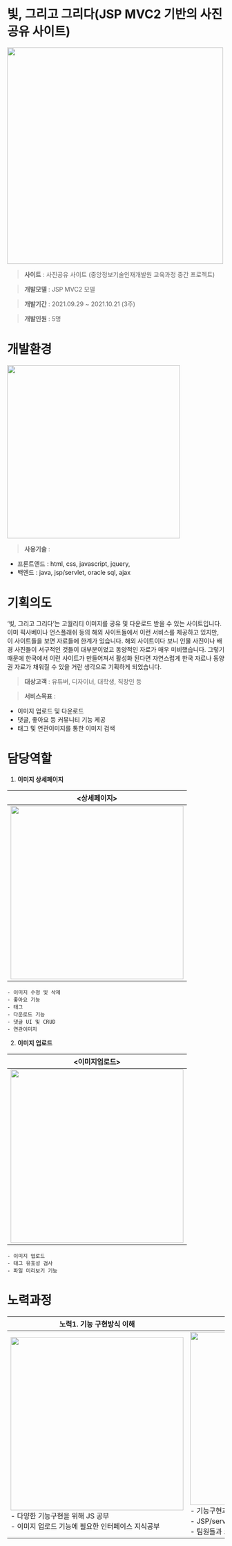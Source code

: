 # 빛, 그리고 그리다(JSP MVC2 기반의 사진공유 사이트)

<img src="https://user-images.githubusercontent.com/91710897/150929829-10bd84d6-1ebc-44fd-bfc7-1366e1b921bd.png" width="500">

> **사이트** : 사진공유 사이트 (중앙정보기술인재개발원 교육과정 중간 프로젝트)

> **개발모델** : JSP MVC2 모델

> **개발기간** : 2021.09.29 ~ 2021.10.21 (3주)

> **개발인원** : 5명



# 개발환경
 <img src="https://user-images.githubusercontent.com/91710897/150970465-4d40e2f7-9739-4f19-816a-6220fef36393.png" width="400">

> **사용기술** : 
 - 프론트엔드 : html, css, javascript, jquery,
 - 백엔드 : java, jsp/servlet, oracle sql, ajax


# 기획의도
‘빛, 그리고 그리다’는 고퀄리티 이미지를 공유 및 다운로드 받을 수 있는 사이트입니다. 이미 픽사베이나 언스플래쉬 등의 해외 사이트들에서 이런 서비스를 제공하고 있지만, 이 사이트들을 보면 자료들에 한계가 있습니다. 해외 사이트이다 보니 인물 사진이나 배경 사진들이 서구적인 것들이 대부분이었고 동양적인 자료가 매우 미비했습니다. 그렇기 때문에 한국에서 이런 사이트가 만들어져서 활성화 된다면 자연스럽게 한국 자료나 동양권 자료가 채워질 수 있을 거란 생각으로 기획하게 되었습니다.

 
>	**대상고객** : 유튜버, 디자이너, 대학생, 직장인 등

>	**서비스목표** : 
-	이미지 업로드 및 다운로드
-	댓글, 좋아요 등 커뮤니티 기능 제공
-	태그 및 연관이미지를 통한 이미지 검색


# 담당역할
1. **이미지 상세페이지**

|<상세페이지>|
|:-:|
|<img src="https://user-images.githubusercontent.com/91710897/150970670-01cfd1e3-ac2f-417a-9c7c-b3b99a84038d.png" width="400">|

    - 이미지 수정 및 삭제
    - 좋아요 기능
    - 태그
    - 다운로드 기능
    - 댓글 UI 및 CRUD
    - 연관이미지
    
2. **이미지 업로드** 

|<이미지업로드>|
|:-:|
|<img src="https://user-images.githubusercontent.com/91710897/150942164-95086050-7650-4f69-820e-32e15fa58350.png" width="400">|

    - 이미지 업로드
    - 태그 유효성 검사
    - 파일 미리보기 기능


# 노력과정


|노력1. 기능 구현방식 이해|노력2. 프로젝트 관리|노력3. 코드 리팩토링|
|--|--|--|
|<img src="https://user-images.githubusercontent.com/91710897/151131772-5d955ef4-e87e-4ce4-b0ec-8f35b49e477d.png" width="400"><br>- 다양한 기능구현을 위해 JS 공부<br>- 이미지 업로드 기능에 필요한 인터페이스 지식공부<br>|<img src="https://user-images.githubusercontent.com/91710897/151132115-cb91eed5-575b-412b-9e6f-25283d0472ee.png" width="400"><br>- 기능구현과 함께 기능관리대장 작성<br>- JSP/servlet 프로젝트 이해 및 환경설정<br>- 팀원들과 코드리뷰<br>|<img src="https://user-images.githubusercontent.com/91710897/151134279-e675370d-9e67-416f-9912-f3fecd5cd9d7.png" width="400"><br>- 좋아요 기능 비동기 방식으로 변경<br>- 반복함수 제거 및 코드 간결화<br>- 연관이미지 추가|



    












